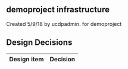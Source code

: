 ## demoproject infrastructure

Created 5/9/18 by ucdpadmin. for demoproject


## Design Decisions
| Design item                | Decision|
| :----------------------------------- | :--------------------------------------------------------------------------------|
